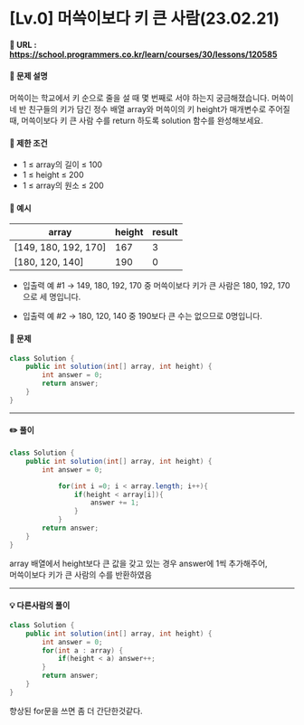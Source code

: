 # [Lv.0] 머쓱이보다 키 큰 사람(23.02.21)

#### 📌 URL : https://school.programmers.co.kr/learn/courses/30/lessons/120585

#### 📌 문제 설명

머쓱이는 학교에서 키 순으로 줄을 설 때 몇 번째로 서야 하는지 궁금해졌습니다. 머쓱이네 반 친구들의 키가 담긴 정수 배열 array와 머쓱이의 키 height가 매개변수로 주어질 때, 머쓱이보다 키 큰 사람 수를 return 하도록 solution 함수를 완성해보세요.

#### 📌 제한 조건

- 1 ≤ array의 길이 ≤ 100
- 1 ≤ height ≤ 200
- 1 ≤ array의 원소 ≤ 200

#### 📌 예시

| array                | height | result |
| -------------------- | ------ | ------ |
| [149, 180, 192, 170] | 167    | 3      |
| [180, 120, 140]      | 190    | 0      |

- 입출력 예 #1
  → 149, 180, 192, 170 중 머쓱이보다 키가 큰 사람은 180, 192, 170으로 세 명입니다.

- 입출력 예 #2
  → 180, 120, 140 중 190보다 큰 수는 없으므로 0명입니다.

#### 📌 문제

```java
class Solution {
    public int solution(int[] array, int height) {
        int answer = 0;
        return answer;
    }
}
```

---

#### ✏️ 풀이

```java
class Solution {
    public int solution(int[] array, int height) {
        int answer = 0;

            for(int i =0; i < array.length; i++){
                if(height < array[i]){
                    answer += 1;
                }
            }
        return answer;
    }
}
```

array 배열에서 height보다 큰 값을 갖고 있는 경우 answer에 1씩 추가해주어,  
머쓱이보다 키가 큰 사람의 수를 반환하였음

---

#### 💡 다른사람의 풀이

```java
class Solution {
    public int solution(int[] array, int height) {
        int answer = 0;
        for(int a : array) {
            if(height < a) answer++;
        }
        return answer;
    }
}
```

향상된 for문을 쓰면 좀 더 간단한것같다.
